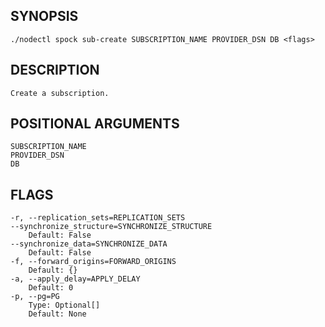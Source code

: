 ## SYNOPSIS
    ./nodectl spock sub-create SUBSCRIPTION_NAME PROVIDER_DSN DB <flags>
 
## DESCRIPTION
    Create a subscription.
 
## POSITIONAL ARGUMENTS
    SUBSCRIPTION_NAME
    PROVIDER_DSN
    DB
 
## FLAGS
    -r, --replication_sets=REPLICATION_SETS
    --synchronize_structure=SYNCHRONIZE_STRUCTURE
        Default: False
    --synchronize_data=SYNCHRONIZE_DATA
        Default: False
    -f, --forward_origins=FORWARD_ORIGINS
        Default: {}
    -a, --apply_delay=APPLY_DELAY
        Default: 0
    -p, --pg=PG
        Type: Optional[]
        Default: None
